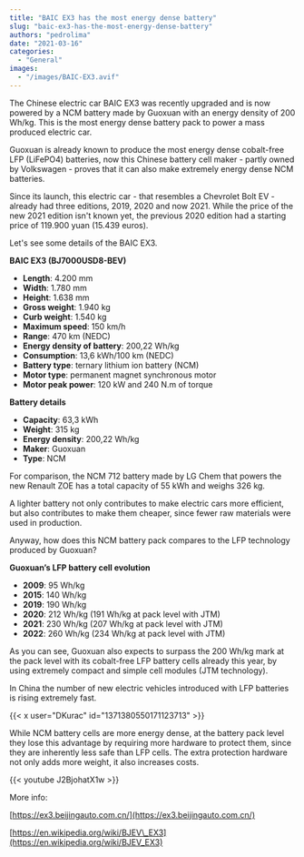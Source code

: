 ```yaml
---
title: "BAIC EX3 has the most energy dense battery"
slug: "baic-ex3-has-the-most-energy-dense-battery"
authors: "pedrolima"
date: "2021-03-16"
categories:
  - "General"
images:
  - "/images/BAIC-EX3.avif"
---
```


The Chinese electric car BAIC EX3 was recently upgraded and is now powered by a NCM battery made by Guoxuan with an energy density of 200 Wh/kg. This is the most energy dense battery pack to power a mass produced electric car.

Guoxuan is already known to produce the most energy dense cobalt-free LFP (LiFePO4) batteries, now this Chinese battery cell maker - partly owned by Volkswagen - proves that it can also make extremely energy dense NCM batteries.

Since its launch, this electric car - that resembles a Chevrolet Bolt EV - already had three editions, 2019, 2020 and now 2021. While the price of the new 2021 edition isn't known yet, the previous 2020 edition had a starting price of 119.900 yuan (15.439 euros).

Let's see some details of the BAIC EX3.

**BAIC EX3 (BJ7000USD8-BEV)**

- **Length**: 4.200 mm
- **Width**: 1.780 mm
- **Height**: 1.638 mm
- **Gross weight**: 1.940 kg
- **Curb weight**: 1.540 kg
- **Maximum speed**: 150 km/h
- **Range**: 470 km (NEDC)
- **Energy density of battery**: 200,22 Wh/kg
- **Consumption**: 13,6 kWh/100 km (NEDC)
- **Battery type**: ternary lithium ion battery (NCM)
- **Motor type**: permanent magnet synchronous motor
- **Motor peak power**: 120 kW and 240 N.m of torque

**Battery details**

- **Capacity**: 63,3 kWh
- **Weight**: 315 kg
- **Energy density**: 200,22 Wh/kg
- **Maker**: Guoxuan
- **Type**: NCM

For comparison, the NCM 712 battery made by LG Chem that powers the new Renault ZOE has a total capacity of 55 kWh and weighs 326 kg.

A lighter battery not only contributes to make electric cars more efficient, but also contributes to make them cheaper, since fewer raw materials were used in production.

Anyway, how does this NCM battery pack compares to the LFP technology produced by Guoxuan?

**Guoxuan’s LFP battery cell evolution**

- **2009**: 95 Wh/kg
- **2015**: 140 Wh/kg
- **2019**: 190 Wh/kg
- **2020**: 212 Wh/kg (191 Wh/kg at pack level with JTM)
- **2021**: 230 Wh/kg (207 Wh/kg at pack level with JTM)
- **2022**: 260 Wh/kg (234 Wh/kg at pack level with JTM)

As you can see, Guoxuan also expects to surpass the 200 Wh/kg mark at the pack level with its cobalt-free LFP battery cells already this year, by using extremely compact and simple cell modules (JTM technology).

In China the number of new electric vehicles introduced with LFP batteries is rising extremely fast.

{{< x user="DKurac" id="1371380550171123713" >}}

While NCM battery cells are more energy dense, at the battery pack level they lose this advantage by requiring more hardware to protect them, since they are inherently less safe than LFP cells. The extra protection hardware not only adds more weight, it also increases costs.

{{< youtube J2BjohatX1w >}}

More info:

[https://ex3.beijingauto.com.cn/](https://ex3.beijingauto.com.cn/)

[https://en.wikipedia.org/wiki/BJEV\_EX3](https://en.wikipedia.org/wiki/BJEV_EX3)
